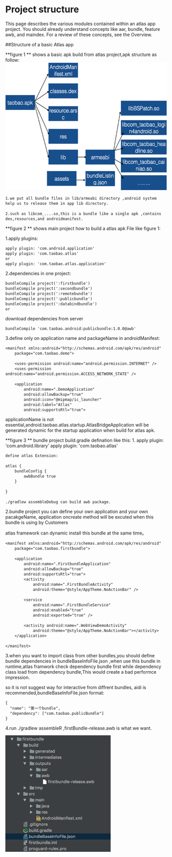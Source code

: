 # Project structure
This page describes the various modules contained within an atlas app project. You should already understand concepts like aar, bundle, feature awb, and maindex. For a review of these concepts, see the Overview.


##Structure of a basic Atlas app

**figure 1 ** shows a basic apk build from atlas project,apk structure as follow:
![](img/apk.png)

    1.we put all bundle files in lib/armeabi directory ,android system help us to release them in app lib directory.

    2.such as libcom_....so,this is a bundle like a single apk ,contains dex,resources,and androidmanifest.


**figure 2 ** shows main project how to build a atlas apk File like figure 1:

1.apply plugins:

    apply plugin: 'com.android.application'
    apply plugin: 'com.taobao.atlas'
    or
    apply plugin: 'com.taobao.atlas.application'

2.dependencies in one project:

    bundleCompile project(':firstbundle')
    bundleCompile project(':secondbundle')
    bundleCompile project(':remotebundle')
    bundleCompile project(':publicbundle')
    bundleCompile project(':databindbundle')
    or
download dependencies from server

    bundleCompile 'com.taobao.android:publicbundle:1.0.0@awb'

3.define only on application name and packageName in androidManifest:

    <manifest xmlns:android="http://schemas.android.com/apk/res/android"
        package="com.taobao.demo">

        <uses-permission android:name="android.permission.INTERNET" />
        <uses-permission android:name="android.permission.ACCESS_NETWORK_STATE" />

        <application
            android:name=".DemoApplication"
            android:allowBackup="true"
            android:icon="@mipmap/ic_launcher"
            android:label="Atlas"
            android:supportsRtl="true">

applicationName is not essential,android.taobao.atlas.startup.AtlasBridgeApplication will be generated dynamic for the startup application when build for atlas apk.

**figure 3 ** bundle project build.gradle defination like this:
1.
    apply plugin: 'com.android.library'
    apply plugin: 'com.taobao.atlas'

    define atlas Extension:

    atlas {
        bundleConfig {
            awbBundle true
        }

    }

    ./gradlew assembleDebug can build awb package.

2.bundle project you can define your own application and your own pacakgeName, application oncreate method will be excuted when this bundle is using by Customers

atlas framework can dynamic install this bundle at the same time。

    <manifest xmlns:android="http://schemas.android.com/apk/res/android"
        package="com.taobao.firstbundle">

        <application
            android:name=".FirstbundleApplication"
            android:allowBackup="true"
            android:supportsRtl="true">
            <activity
                android:name=".FirstBundleActivity"
                android:theme="@style/AppTheme.NoActionBar" />

            <service
                android:name=".FirstBundleService"
                android:enabled="true"
                android:exported="true" />

            <activity android:name=".WebViewDemoActivity"
                android:theme="@style/AppTheme.NoActionBar"></activity>
        </application>

    </manifest>

3.when you want to import class from other bundles,you should define bundle dependencies in bundleBaseInfoFile.json ,when use this bundle in runtime,atlas framwork check dependency bundle first while dependency class load from dependency bundle,This would create a bad performce impression.

so it is not suggest way for interactive from diffrent bundles, aidi is recommended,bundleBaseInfoFile.json format:

    {
      "name": "第一个bundle",
      "dependency": ["com.taobao.publicBundle"]
    }

4.run ./gradlew assembleR ,firstBundle-release.awb is what we want.

![](img/bundle.png)



